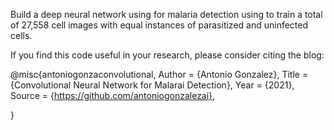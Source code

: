 Build a deep neural network using for malaria detection using to train a total of 27,558 
cell images with equal instances of parasitized and uninfected cells.

If you find this code useful in your research, please consider citing the blog:

@misc{antoniogonzaconvolutional, 
Author = {Antonio Gonzalez}, 
Title = {Convolutional Neural Network for Malarai Detection},
Year = {2021}, 
Source = {https://github.com/antoniogonzalezai}, 

}
